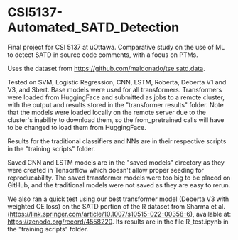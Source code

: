 # CSI5137-Automated_SATD_Detection
Final project for CSI 5137 at uOttawa. Comparative study on the use of ML to detect SATD in source code comments, with a focus on PTMs.

Uses the dataset from https://github.com/maldonado/tse.satd.data. 

Tested on SVM, Logistic Regression, CNN, LSTM, Roberta, Deberta V1 and V3, and Sbert. Base models were used for all transformers. Transformers were loaded from HuggingFace and submitted as jobs to a remote cluster, with the output and results stored in the "transformer results" folder. Note that the models were loaded locally on the remote server due to the cluster's inability to download them, so the from_pretrained calls will have to be changed to load them from HuggingFace.

Results for the traditional classifiers and NNs are in their respective scripts in the "training scripts" folder.

Saved CNN and LSTM models are in the "saved models" directory as they were created in Tensorflow which doesn't allow proper seeding for reproducability. The saved transformer models were too big to be placed on GitHub, and the traditional models were not saved as they are easy to rerun.

We also ran a quick test using our best transformer model (Deberta V3 with weighted CE loss) on the SATD portion of the R dataset from Sharma et al. (https://link.springer.com/article/10.1007/s10515-022-00358-6), available at: https://zenodo.org/record/4558220. Its results are in the file R_test.ipynb in the "training scripts" folder.
